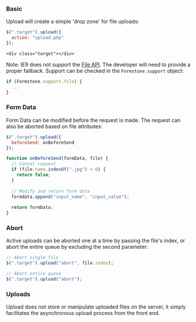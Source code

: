 ### Basic

Upload will create a simple 'drop zone' for file uploads:

```javascript
$(".target").upload({
  action: "upload.php"
});
```

```markup
<div class="target"></div>
```

Note: IE9 does not support the <a href="http://caniuse.com/#feat=fileapi" target="_blank">File API</a>. The developer will need to provide a proper fallback. Support can be checked in the `Formstone.support` object:

```js
if (Formstone.support.file) {
  ...
}
```

### Form Data

Form Data can be modified before the request is made. The request can also be aborted based on file attributes:

```javascript
$(".target").upload({
  beforeSend: onBeforeSend
});

function onBeforeSend(formData, file) {
  // Cancel request
  if (file.name.indexOf(".jpg") < 0) {
    return false;
  }
  
  // Modify and return form data
  formdata.append("input_name", "input_value");
  
  return formData;
}
```

### Abort

Active uploads can be aborted one at a time by passing the file's index, or abort the entire queue by excluding the second parameter:

```javascript
// Abort single file
$(".target").upload("abort", file.index);

// Abort entire queue
$(".target").upload("abort");
```

### Uploads

Upload does not store or manipulate uploaded files on the server, it simply facilitates the asynchronous upload process from the front end.